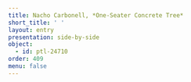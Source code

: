 ```yaml
---
title: Nacho Carbonell, *One-Seater Concrete Tree*
short_title: ' '
layout: entry
presentation: side-by-side
object:
  - id: ptl-24710
order: 409
menu: false
---
```

